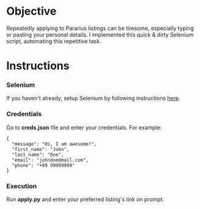 # Objective

Repeatedly applying to Pararius listings can be tiresome, especially typing or 
pasting your personal details. I implemented this quick & dirty Selenium script, 
automating this repetitive task.

# Instructions

### Selenium
If you haven't already, setup Selenium by following instructions 
[here](selenium_setup.md).

### Credentials
Go to **creds.json** file and enter your credentials. For example:

    {
      "message": "Hi, I am awesome!",
      "first_name": "John",
      "last_name": "Doe",
      "email": "johndoe@mail.com",
      "phone": "+99 99999999"
    }

### Execution
Run **apply.py** and enter your preferred listing's link on prompt.
